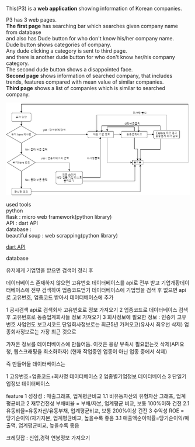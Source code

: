 This(P3) is a **web application** showing information of Korean companies.

P3 has 3 web pages.   
**The first page** has searching bar which searches given company name from database   
and also has Dude button for who don't know his/her company name.   
Dude button shows categories of company.   
Any dude clicking a category is sent to third page.   
and there is another dude button for who don't know her/his company category.   
The second dude button shows a disappointed face.   
**Second page** shows information of searched company, that includes trends, features compared with mean value of similar companies.   
**Third page** shows a list of companies which is similar to searched company.

![Alt text](/blueprint.png)


used tools   
python   
flask : micro web framework(python library)   
API : dart API   
database :    
beautiful soup : web scrapping(python library)

[dart API](https://opendart.fss.or.kr/guide/main.do?apiGrpCd=DS001)   

database

유저에게 기업명을 받으면
검색어 정리 후

데이터베이스 존재하지 않으면 고유번호 데이터베이스를 api로 전부 받고 기업개황데이터베이스에 전부 검색하여 업종코드얻기
데이터베이스에 기업명을 검색 후 없으면 api로 고유번호, 업종코드 받아서 데이터베이스에 추가

1 공시검색 api로 검색회사 고유번호로 정보 가져오기
2 업종코드로 데이터베이스 검색 후 고유번호로 동종업계회사들 정보 가져오기
3 회사정보에 필요한 정보 : 인증키 고유번호 사업연도 보고서코드
단일회사정보로는 최근5년 가져오고(유사시 최우선 삭제)
업종회사정보로는 가장 최근 것으로

가져온 정보를 데이터베이스에 만들어둠. 이것은 용량 부족시 필요없는것 삭제(API요청, 웹스크래핑을 최소화하자)
(현재 작업중인 업종이 아닌 업종 중에서 삭제)

즉 만들어둘 데이터베이스는

1 고유번호+업종코드+회사명 데이터베이스
2 업종별기업정보 데이터베이스
3 단일기업정보 데이터베이스

feature
1 성장성 : 매출그래프, 업계평균비교
1.1 비유동자산의 유형자산 그래프, 업계평균비교
2 재무건전성
부채비율 = 부채/자본, 업계평균 비교, 보통 100%이하 건전
2.1 유동비율=유동자산/유동부채, 업계평균비교, 보통 200%이상 건전
3 수익성
ROE = 당기순이익/자기자본, 업계평균비교, 높을수록 좋음
3.1 매출액순이익률=당기순이익/매출액, 업계평균비교, 높을수록 좋음
	
크레딧잡 : 신입,경력 연봉정보 가져오기
